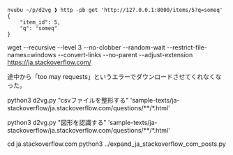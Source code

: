 ```
nvubu ~/p/d2vg ❱ http -pb get 'http://127.0.0.1:8000/items/5?q=someq'
{
    "item_id": 5,
    "q": "someq"
}
```

wget --recursive --level 3 --no-clobber --random-wait --restrict-file-names=windows --convert-links --no-parent --adjust-extension https://ja.stackoverflow.com/

途中から「too may requests」というエラーでダウンロードさせてくれなくなった。

python3 d2vg.py "csvファイルを整形する" 'sample-texts/ja-stackoverflow/ja.stackoverflow.com/questions/**/*.html'

python3 d2vg.py "図形を認識する" 'sample-texts/ja-stackoverflow/ja.stackoverflow.com/questions/**/*.html'

cd ja.stackoverflow.com
python3 ../expand_ja_stackoverflow_com_posts.py

